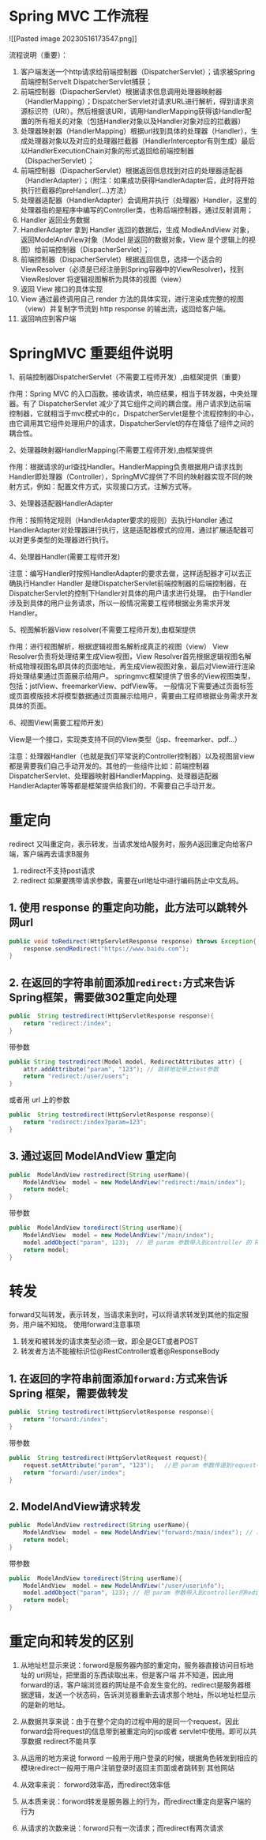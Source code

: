 # Spring MVC 工作流程
![[Pasted image 20230516173547.png]]

流程说明（重要）：
1. 客户端发送一个http请求给前端控制器（DispatcherServlet）；请求被Spring 前端控制Servelt DispatcherServlet捕获；
2. 前端控制器（DispacherServlet）根据请求信息调用处理器映射器（HandlerMapping）；DispatcherServlet对请求URL进行解析，得到请求资源标识符（URI）。然后根据该URI，调用HandlerMapping获得该Handler配置的所有相关的对象（包括Handler对象以及Handler对象对应的拦截器）
3. 处理器映射器（HandlerMapping）根据url找到具体的处理器（Handler），生成处理器对象以及对应的处理器拦截器（HandlerInterceptor有则生成）最后以HandlerExecutionChain对象的形式返回给前端控制器（DispacherServlet）；
4. 前端控制器（DispacherServlet）根据返回信息找到对应的处理器适配器（HandlerAdapter）；（附注：如果成功获得HandlerAdapter后，此时将开始执行拦截器的preHandler(...)方法）
5. 处理器适配器（HandlerAdapter）会调用并执行（处理器）Handler，这里的处理器指的是程序中编写的Controller类，也称后端控制器，通过反射调用；
6. Handler 返回业务数据
7. HandlerAdapter 拿到 Handler 返回的数据后，生成 ModleAndView 对象，返回ModelAndView对象（Model 是返回的数据对象，View 是个逻辑上的视图）给前端控制器（DispacherServlet）；
8. 前端控制器（DispacherServlet）根据返回信息，选择一个适合的ViewResolver（必须是已经注册到Spring容器中的ViewResolver)，找到 ViewReslover 将逻辑视图解析为具体的视图（view）
9. 返回 View 接口的具体实现
10. View 通过最终调用自己 render 方法的具体实现，进行渲染成完整的视图（view）并复制字节流到 http response 的输出流，返回给客户端。
11. 返回响应到客户端

# SpringMVC 重要组件说明

1、前端控制器DispatcherServlet（不需要工程师开发）,由框架提供（重要）

作用：Spring MVC 的入口函数。接收请求，响应结果，相当于转发器，中央处理器。有了 DispatcherServlet 减少了其它组件之间的耦合度。用户请求到达前端控制器，它就相当于mvc模式中的c，DispatcherServlet是整个流程控制的中心，由它调用其它组件处理用户的请求，DispatcherServlet的存在降低了组件之间的耦合性。

2、处理器映射器HandlerMapping(不需要工程师开发),由框架提供

作用：根据请求的url查找Handler。HandlerMapping负责根据用户请求找到Handler即处理器（Controller），SpringMVC提供了不同的映射器实现不同的映射方式，例如：配置文件方式，实现接口方式，注解方式等。

3、处理器适配器HandlerAdapter

作用：按照特定规则（HandlerAdapter要求的规则）去执行Handler 通过HandlerAdapter对处理器进行执行，这是适配器模式的应用，通过扩展适配器可以对更多类型的处理器进行执行。

4、处理器Handler(需要工程师开发)

注意：编写Handler时按照HandlerAdapter的要求去做，这样适配器才可以去正确执行Handler Handler 是继DispatcherServlet前端控制器的后端控制器，在DispatcherServlet的控制下Handler对具体的用户请求进行处理。 由于Handler涉及到具体的用户业务请求，所以一般情况需要工程师根据业务需求开发Handler。

5、视图解析器View resolver(不需要工程师开发),由框架提供

作用：进行视图解析，根据逻辑视图名解析成真正的视图（view） View Resolver负责将处理结果生成View视图，View Resolver首先根据逻辑视图名解析成物理视图名即具体的页面地址，再生成View视图对象，最后对View进行渲染将处理结果通过页面展示给用户。 springmvc框架提供了很多的View视图类型，包括：jstlView、freemarkerView、pdfView等。 一般情况下需要通过页面标签或页面模版技术将模型数据通过页面展示给用户，需要由工程师根据业务需求开发具体的页面。

6、视图View(需要工程师开发)

View是一个接口，实现类支持不同的View类型（jsp、freemarker、pdf...）

注意：处理器Handler（也就是我们平常说的Controller控制器）以及视图层view都是需要我们自己手动开发的。其他的一些组件比如：前端控制器DispatcherServlet、处理器映射器HandlerMapping、处理器适配器HandlerAdapter等等都是框架提供给我们的，不需要自己手动开发。

# 重定向
redirect 又叫重定向，表示转发，当请求发给A服务时，服务A返回重定向给客户端，客户端再去请求B服务
1. redirect不支持post请求
2. redirect 如果要携带请求参数，需要在url地址中进行编码防止中文乱码。
## 1. 使用 response 的重定向功能，此方法可以跳转外网url
```java
public void toRedirect(HttpServletResponse response) throws Exception{
	response.sendRedirect("https://www.baidu.com");
}
```
## 2. 在返回的字符串前面添加`redirect:`方式来告诉Spring框架，需要做302重定向处理
```java
public  String testredirect(HttpServletResponse response){  
    return "redirect:/index";  
} 
```
带参数
```java
public String testredirect(Model model, RedirectAttributes attr) {
	attr.addAttribute("param", "123"); // 跳转地址带上test参数
	return "redirect:/user/users";
}
```
或者用 url 上的参数
```java
public  String testredirect(HttpServletResponse response){  
    return "redirect:/index?param=123";  
} 
```
## 3. 通过返回 ModelAndView 重定向
```java
public  ModelAndView restredirect(String userName){  
    ModelAndView  model = new ModelAndView("redirect:/main/index");    
    return model;  
}
```
带参数
```java
public  ModelAndView toredirect(String userName){  
    ModelAndView  model = new ModelAndView("/main/index");   
    model.addObject("param", 123);  // 把 param 参数带入到controller 的 RedirectAttributes
    return model;  
}
```

# 转发
forward又叫转发，表示转发，当请求来到时，可以将请求转发到其他的指定服务，用户端不知晓。
使用forward注意事项
1. 转发和被转发的请求类型必须一致，即全是GET或者POST
2. 转发者方法不能被标识位@RestController或者@ResponseBody
## 1. 在返回的字符串前面添加`forward:`方式来告诉 Spring 框架，需要做转发
```java
public  String testredirect(HttpServletResponse response){  
    return "forward:/index";  
}
```
带参数
```java
public  String testredirect(HttpServletRequest request){ 
    request.setAttribute("param", "123");   //把 param 参数传递到request中
    return "forward:/user/index";  
}
```
## 2. ModelAndView请求转发
```java
public  ModelAndView restredirect(String userName){  
    ModelAndView  model = new ModelAndView("forward:/main/index"); // 默认forward，可以不用写
    return model;  
}
```
带参数
```java
public  ModelAndView toredirect(String userName){  
    ModelAndView  model = new ModelAndView("/user/userinfo");   
    model.addObject("param", 123); // 把 param 参数带入到controller的RedirectAttributes
    return model;  
}
```

# 重定向和转发的区别
1. 从地址栏显示来说：
​forword是服务器内部的重定向，服务器直接访问目标地址的 url网址，把里面的东西读取出来，但是客户端 并不知道，因此用forward的话，客户端浏览器的网址是不会发生变化的。
​redirect是服务器根据逻辑，发送一个状态码，告诉浏览器重新去请求那个地址，所以地址栏显示的是新的地址。

2. 从数据共享来说：
​由于在整个定向的过程中用的是同一个request，因此forward会将request的信息带到被重定向的jsp或者 servlet中使用。即可以共享数据
​redirect不能共享

3. 从运用的地方来说
​forword 一般用于用户登录的时候，根据角色转发到相应的模块
​redirect一般用于用户注销登录时返回主页面或者跳转到 其他网站

4. 从效率来说：
​forword效率高，而redirect效率低

5. 从本质来说：
​forword转发是服务器上的行为，而redirect重定向是客户端的行为

6. 从请求的次数来说：
​forword只有一次请求；而redirect有两次请求